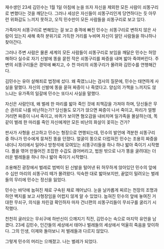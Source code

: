 재수생인 23세 김민수는 1월 1일 아침에 눈을 뜨자 자신을 제외한 모든 사람이 쇠똥구리로 변했다는 것을 깨닫는다. 그러나 세상은 자신들이 쇠똥구리인게 당연하다는 듯 아무런 위화감도 느끼지 못하고, 오직 민수만이 모든 사람들을 쇠똥구리로 보고 있다.

  가족마저 쇠똥구리로 변해있는 걸 보고 충격에 빠진 민수는 쇠똥구리로 변하지 않은 사람이 있는지 새해 축하 분위기로 가득한 거리를 누비며 자신이 알던 사람들을 하나하나 찾아간다.

 그러나 주변 사람은 물론 세계의 모든 사람들이 쇠똥구리로 보임을 깨달은 민수는 허망해하다 실수로 자기 신발에 똥을 묻힌 작은 쇠똥구리를 짜증을 내며 밟아 죽여버린다. 주변의 쇠똥구리들은 경악에 빠지고, 수 천 마리의 쇠똥구리가 몰려와 김민수를 연행해간다.

 김민수는 유아 살해죄로 법정에 섰다. 왜 죽였느냐는 검사의 질문에, 민수는 태연하게 사실을 말했다. 자신의 신발에 똥을 묻혀 짜증이 나 죽였다고. 양심의 가책을 느끼지도 않느냐는 유가족의 일갈에 민수는 또다시 사실을 말했다. 
 
 자신은 사람인데, 왜 벌레 한 마리를 밟아 죽인 것에 죄책감을 가져야 하며, 당신들은 무슨 권리로 나를 비난하는가? 당신들도 모기가 앉으면 짜증이 나서 죽이고, 파리가 얼쩡거리면 짜증이 나서 죽이고, 바퀴가 보이면 혐오감을 내비치며 일가족을 몰살하는데, 똑같이 벌레 한 마리를 죽인 자신에게만 모든 비난의 화살이 꽂히는 건가?

  판사가 사형을 선고하고 민수는 형장으로 연행되는데, 민수의 발언에 격분한 쇠똥구리 중 하나가 민수에게 뭉쳐진 똥을 던졌다. 얼굴이 똥으로 더럽혀진 민수는 조용히 짜증을 내더니 자리에서 일어나 방청석에 모여있는 쇠똥구리들을 하나 하나 밟아 죽이기 시작했다. 풀을 엮어 만들어진 조잡한 수갑도 끊어버리고, 법원 밖으로 나가 똥을 굴려대는 더러운 벌레들을 하나 하나 밟아 죽이기 시작했다. 

 조용해진 광장에서 벌레로 범벅이 된 신발을 털어낸 뒤 허무하게 앉아있던 민수의 앞에 수 십만 마리의 쇠똥구리 떼가 몰려왔다. 익숙한 대로 밟아보지만, 끝없이 밀려오는 벌레들의 무리에 민수는 정신을 잃었다.

 민수는 바닥에 눕혀진 채로 구속된 채로 깨어났다. 눈을 날카롭게 찌르는 천장의 조명과 하얀 벽지를 보고 사형장임을 어렵지 않게 알 수 있었다. 눕혀진 민수의 앞에 놓여진 거대한 무쇠구, 의식을 차린걸 확인하자 마자 건너편의 쇠똥구리들이 무쇠구를 굴리기 시작했다.

 천천히 굴러오는 무쇠구에 하반신이 으깨지기 직전, 김민수는 속으로 마지막 유언을 남겼다. 23세 김민수, 인간들의 세상에서 태어나 벌레들의 세상에서 억울히 죽음을 맞이하다. 그의 인생, 이제와 돌아보니 저 벌레들과 다르지 않았다.

 그렇게 민수의 머리는 으깨졌고. 나는 벌레가 되었다. 